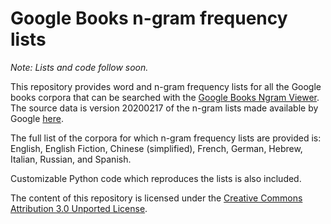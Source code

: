 # Google Books n-gram frequency lists

*Note: Lists and code follow soon.*

This repository provides word and n-gram frequency lists for all the Google books corpora that can be searched with the [Google Books Ngram Viewer](https://books.google.com/ngrams/). The source data is version 20200217 of the n-gram lists made available by Google [here](https://storage.googleapis.com/books/ngrams/books/datasetsv3.html).

The full list of the corpora for which n-gram frequency lists are provided is: English, English Fiction, Chinese (simplified), French, German, Hebrew, Italian, Russian, and Spanish.

Customizable Python code which reproduces the lists is also included.

The content of this repository is licensed under the [Creative Commons Attribution 3.0 Unported License](https://creativecommons.org/licenses/by/3.0/).

